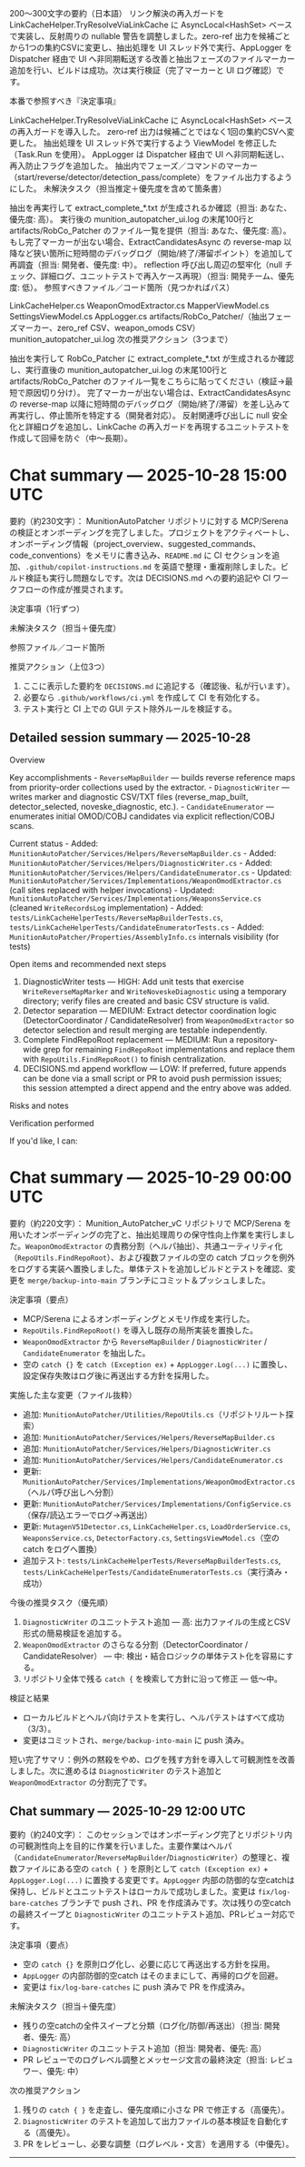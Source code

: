 200〜300文字の要約（日本語） リンク解決の再入ガードを LinkCacheHelper.TryResolveViaLinkCache に AsyncLocal<HashSet<string>> ベースで実装し、反射周りの nullable 警告を調整しました。zero-ref 出力を候補ごとから1つの集約CSVに変更し、抽出処理を UI スレッド外で実行、AppLogger を Dispatcher 経由で UI へ非同期転送する改善と抽出フェーズのファイルマーカー追加を行い、ビルドは成功。次は実行検証（完了マーカーと UI ログ確認）です。

本番で参照すべき『決定事項』

LinkCacheHelper.TryResolveViaLinkCache に AsyncLocal<HashSet<string>> ベースの再入ガードを導入した。
zero-ref 出力は候補ごとではなく1回の集約CSVへ変更した。
抽出処理を UI スレッド外で実行するよう ViewModel を修正した（Task.Run を使用）。
AppLogger は Dispatcher 経由で UI へ非同期転送し、再入防止フラグを追加した。
抽出内でフェーズ／コマンドのマーカー（start/reverse/detector/detection_pass/complete）をファイル出力するようにした。
未解決タスク（担当推定＋優先度を含めて箇条書）

抽出を再実行して extract_complete_*.txt が生成されるか確認（担当: あなた、優先度: 高）。
実行後の munition_autopatcher_ui.log の末尾100行と artifacts/RobCo_Patcher のファイル一覧を提供（担当: あなた、優先度: 高）。
もし完了マーカーが出ない場合、ExtractCandidatesAsync の reverse-map 以降など狭い箇所に短時間のデバッグログ（開始/終了/滞留ポイント）を追加して再調査（担当: 開発者、優先度: 中）。
reflection 呼び出し周辺の堅牢化（null チェック、詳細ログ、ユニットテストで再入ケース再現）（担当: 開発チーム、優先度: 低）。
参照すべきファイル／コード箇所（見つかればパス）

LinkCacheHelper.cs
WeaponOmodExtractor.cs
MapperViewModel.cs
SettingsViewModel.cs
AppLogger.cs
artifacts/RobCo_Patcher/（抽出フェーズマーカー、zero_ref CSV、weapon_omods CSV）
munition_autopatcher_ui.log
次の推奨アクション（3つまで）

抽出を実行して RobCo_Patcher に extract_complete_*.txt が生成されるか確認し、実行直後の munition_autopatcher_ui.log の末尾100行と artifacts/RobCo_Patcher のファイル一覧をこちらに貼ってください（検証→最短で原因切り分け）。
完了マーカーが出ない場合は、ExtractCandidatesAsync の reverse-map 以降に短時間のデバッグログ（開始/終了/滞留）を差し込みて再実行し、停止箇所を特定する（開発者対応）。
反射関連呼び出しに null 安全化と詳細ログを追加し、LinkCache の再入ガードを再現するユニットテストを作成して回帰を防ぐ（中〜長期）。

# Chat summary — 2025-10-28 15:00 UTC

要約（約230文字）：
MunitionAutoPatcher リポジトリに対する MCP/Serena の検証とオンボーディングを完了しました。プロジェクトをアクティベートし、オンボーディング情報（project_overview、suggested_commands、code_conventions）をメモリに書き込み、`README.md` に CI セクションを追加、`.github/copilot-instructions.md` を英語で整理・重複削除しました。ビルド検証も実行し問題なしです。次は DECISIONS.md への要約追記や CI ワークフローの作成が推奨されます。

決定事項（1行ずつ）

未解決タスク（担当＋優先度）

参照ファイル／コード箇所

推奨アクション（上位3つ）
1. ここに表示した要約を `DECISIONS.md` に追記する（確認後、私が行います）。
2. 必要なら `.github/workflows/ci.yml` を作成して CI を有効化する。
3. テスト実行と CI 上での GUI テスト除外ルールを検証する。

## Detailed session summary — 2025-10-28

Overview

Key accomplishments
	- `ReverseMapBuilder` — builds reverse reference maps from priority-order collections used by the extractor.
	- `DiagnosticWriter` — writes marker and diagnostic CSV/TXT files (reverse_map_built, detector_selected, noveske_diagnostic, etc.).
	- `CandidateEnumerator` — enumerates initial OMOD/COBJ candidates via explicit reflection/COBJ scans.

Current status
	- Added: `MunitionAutoPatcher/Services/Helpers/ReverseMapBuilder.cs`
	- Added: `MunitionAutoPatcher/Services/Helpers/DiagnosticWriter.cs`
	- Added: `MunitionAutoPatcher/Services/Helpers/CandidateEnumerator.cs`
	- Updated: `MunitionAutoPatcher/Services/Implementations/WeaponOmodExtractor.cs` (call sites replaced with helper invocations)
	- Updated: `MunitionAutoPatcher/Services/Implementations/WeaponsService.cs` (cleaned `WriteRecordsLog` implementation)
	- Added: `tests/LinkCacheHelperTests/ReverseMapBuilderTests.cs`, `tests/LinkCacheHelperTests/CandidateEnumeratorTests.cs`
	- Added: `MunitionAutoPatcher/Properties/AssemblyInfo.cs` internals visibility (for tests)

Open items and recommended next steps
1) DiagnosticWriter tests — HIGH: Add unit tests that exercise `WriteReverseMapMarker` and `WriteNoveskeDiagnostic` using a temporary directory; verify files are created and basic CSV structure is valid.
2) Detector separation — MEDIUM: Extract detector coordination logic (DetectorCoordinator / CandidateResolver) from `WeaponOmodExtractor` so detector selection and result merging are testable independently.
3) Complete FindRepoRoot replacement — MEDIUM: Run a repository-wide grep for remaining `FindRepoRoot` implementations and replace them with `RepoUtils.FindRepoRoot()` to finish centralization.
4) DECISIONS.md append workflow — LOW: If preferred, future appends can be done via a small script or PR to avoid push permission issues; this session attempted a direct append and the entry above was added.

Risks and notes

Verification performed

If you'd like, I can:


# Chat summary — 2025-10-29 00:00 UTC

要約（約220文字）：
Munition_AutoPatcher_vC リポジトリで MCP/Serena を用いたオンボーディングの完了と、抽出処理周りの保守性向上作業を実行しました。`WeaponOmodExtractor` の責務分割（ヘルパ抽出）、共通ユーティリティ化（`RepoUtils.FindRepoRoot`）、および複数ファイルの空の catch ブロックを例外をログする実装へ置換しました。単体テストを追加しビルドとテストを確認、変更を `merge/backup-into-main` ブランチにコミット＆プッシュしました。

決定事項（要点）
- MCP/Serena によるオンボーディングとメモリ作成を実行した。
- `RepoUtils.FindRepoRoot()` を導入し既存の局所実装を置換した。
- `WeaponOmodExtractor` から `ReverseMapBuilder` / `DiagnosticWriter` / `CandidateEnumerator` を抽出した。
- 空の `catch {}` を `catch (Exception ex)` + `AppLogger.Log(...)` に置換し、設定保存失敗はログ後に再送出する方針を採用した。

実施した主な変更（ファイル抜粋）
- 追加: `MunitionAutoPatcher/Utilities/RepoUtils.cs`（リポジトリルート探索）
- 追加: `MunitionAutoPatcher/Services/Helpers/ReverseMapBuilder.cs`
- 追加: `MunitionAutoPatcher/Services/Helpers/DiagnosticWriter.cs`
- 追加: `MunitionAutoPatcher/Services/Helpers/CandidateEnumerator.cs`
- 更新: `MunitionAutoPatcher/Services/Implementations/WeaponOmodExtractor.cs`（ヘルパ呼び出しへ分割）
- 更新: `MunitionAutoPatcher/Services/Implementations/ConfigService.cs`（保存/読込エラーでログ→再送出）
- 更新: `MutagenV51Detector.cs`, `LinkCacheHelper.cs`, `LoadOrderService.cs`, `WeaponsService.cs`, `DetectorFactory.cs`, `SettingsViewModel.cs`（空の catch をログへ置換）
- 追加テスト: `tests/LinkCacheHelperTests/ReverseMapBuilderTests.cs`, `tests/LinkCacheHelperTests/CandidateEnumeratorTests.cs`（実行済み・成功）

今後の推奨タスク（優先順）
1. `DiagnosticWriter` のユニットテスト追加 — 高: 出力ファイルの生成とCSV形式の簡易検証を追加する。
2. `WeaponOmodExtractor` のさらなる分割（DetectorCoordinator / CandidateResolver） — 中: 検出・結合ロジックの単体テスト化を容易にする。
3. リポジトリ全体で残る `catch {` を検索して方針に沿って修正 — 低〜中。

検証と結果
- ローカルビルドとヘルパ向けテストを実行し、ヘルパテストはすべて成功（3/3）。
- 変更はコミットされ、`merge/backup-into-main` に push 済み。

短い完了サマリ：例外の黙殺をやめ、ログを残す方針を導入して可観測性を改善しました。次に進めるは `DiagnosticWriter` のテスト追加と `WeaponOmodExtractor` の分割完了です。

## Chat summary — 2025-10-29 12:00 UTC

要約（約240文字）：
このセッションではオンボーディング完了とリポジトリ内の可観測性向上を目的に作業を行いました。主要作業はヘルパ（`CandidateEnumerator`/`ReverseMapBuilder`/`DiagnosticWriter`）の整理と、複数ファイルにある空の `catch { }` を原則として `catch (Exception ex)` + `AppLogger.Log(...)` に置換する変更です。`AppLogger` 内部の防御的な空catchは保持し、ビルドとユニットテストはローカルで成功しました。変更は `fix/log-bare-catches` ブランチで push され、PR を作成済みです。次は残りの空catchの最終スイープと `DiagnosticWriter` のユニットテスト追加、PRレビュー対応です。

決定事項（要点）
- 空の `catch {}` を原則ログ化し、必要に応じて再送出する方針を採用。
- `AppLogger` の内部防御的空catch はそのままにして、再帰的ログを回避。
- 変更は `fix/log-bare-catches` に push 済みで PR を作成済み。

未解決タスク（担当＋優先度）
- 残りの空catchの全件スイープと分類（ログ化/防御/再送出）（担当: 開発者、優先: 高）
- `DiagnosticWriter` のユニットテスト追加（担当: 開発者、優先: 高）
- PR レビューでのログレベル調整とメッセージ文言の最終決定（担当: レビュワー、優先: 中）

次の推奨アクション
1. 残りの `catch { }` を走査し、優先度順に小さな PR で修正する（高優先）。
2. `DiagnosticWriter` のテストを追加して出力ファイルの基本検証を自動化する（高優先）。
3. PR をレビューし、必要な調整（ログレベル・文言）を適用する（中優先）。

---



